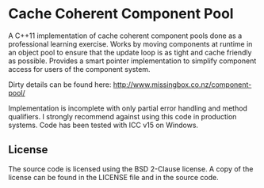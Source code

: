 # Cache Coherent Component Pool

A C++11 implementation of cache coherent component pools done as a professional learning exercise. Works by moving components at runtime in an object pool to ensure that the update loop is as tight and cache friendly as possible. Provides a smart pointer implementation to simplify component access for users of the component system.

Dirty details can be found here: http://www.missingbox.co.nz/component-pool/

Implementation is incomplete with only partial error handling and method qualifiers. I strongly recommend against using this code in production systems. Code has been tested with ICC v15 on Windows.

## License

The source code is licensed using the BSD 2-Clause license. A copy of the license can be found in the LICENSE file and in the source code. 
